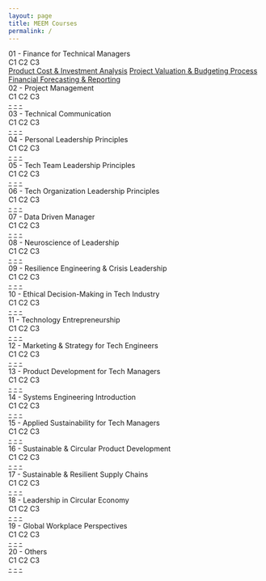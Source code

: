 ```yaml
---
layout: page
title: MEEM Courses
permalink: /
---
```


<div class="block" style="grid-template-columns: 1fr 1fr;">
  <div class="btn text"><div class="btn name">01 - Finance for Technical Managers</div>
    <div class="row" style="grid-template-columns: 1fr 9fr;">
      <div class="row" style="grid-template-columns: 1fr;">
        <a class="btn box2">C1</a>
        <a class="btn box2">C2</a>
        <a class="btn box2">C3</a>
      </div>
      <div class="row" style="grid-template-columns: 1fr;">
        <a href="/04-MEEM/EM01C1/" class="btn box1">Product Cost & Investment Analysis</a>
        <a href="/04-MEEM/EM01C2/" class="btn box1">Project Valuation & Budgeting Process</a>
        <a href="/04-MEEM/EM01C3/" class="btn box1">Financial Forecasting & Reporting</a>
      </div>
    </div>
  </div>
  <div class="btn text"><div class="btn name">02 - Project Management</div>
    <div class="row" style="grid-template-columns: 1fr 9fr;">
      <div class="row" style="grid-template-columns: 1fr;">
        <a class="btn box2">C1</a>
        <a class="btn box2">C2</a>
        <a class="btn box2">C3</a>
      </div>
      <div class="row" style="grid-template-columns: 1fr;">
        <a href="/04-MEEM/EM02C1/" class="btn box1">-</a>
        <a href="/04-MEEM/EM02C2/" class="btn box1">-</a>
        <a href="/04-MEEM/EM02C3/" class="btn box1">-</a>
      </div>
    </div>
  </div>
</div>

<div class="block" style="grid-template-columns: 1fr 1fr;">
  <div class="btn text"><div class="btn name">03 - Technical Communication</div>
    <div class="row" style="grid-template-columns: 1fr 9fr;">
      <div class="row" style="grid-template-columns: 1fr;">
        <a class="btn box2">C1</a>
        <a class="btn box2">C2</a>
        <a class="btn box2">C3</a>
      </div>
      <div class="row" style="grid-template-columns: 1fr;">
        <a href="/04-MEEM/EM03C1/" class="btn box1">-</a>
        <a href="/04-MEEM/EM03C2/" class="btn box1">-</a>
        <a href="/04-MEEM/EM03C3/" class="btn box1">-</a>
      </div>
    </div>
  </div>
  <div class="btn text"><div class="btn name">04 - Personal Leadership Principles</div>
    <div class="row" style="grid-template-columns: 1fr 9fr;">
      <div class="row" style="grid-template-columns: 1fr;">
        <a class="btn box2">C1</a>
        <a class="btn box2">C2</a>
        <a class="btn box2">C3</a>
      </div>
      <div class="row" style="grid-template-columns: 1fr;">
        <a href="/04-MEEM/EM04C1/" class="btn box1">-</a>
        <a href="/04-MEEM/EM04C2/" class="btn box1">-</a>
        <a href="/04-MEEM/EM04C3/" class="btn box1">-</a>
      </div>
    </div>
  </div>
</div>

<div class="block" style="grid-template-columns: 1fr 1fr;">
  <div class="btn text"><div class="btn name">05 - Tech Team Leadership Principles</div>
    <div class="row" style="grid-template-columns: 1fr 9fr;">
      <div class="row" style="grid-template-columns: 1fr;">
        <a class="btn box2">C1</a>
        <a class="btn box2">C2</a>
        <a class="btn box2">C3</a>
      </div>
      <div class="row" style="grid-template-columns: 1fr;">
        <a href="/04-MEEM/EM05C1/" class="btn box1">-</a>
        <a href="/04-MEEM/EM05C2/" class="btn box1">-</a>
        <a href="/04-MEEM/EM05C3/" class="btn box1">-</a>
      </div>
    </div>
  </div>
  <div class="btn text"><div class="btn name">06 - Tech Organization Leadership Principles</div>
    <div class="row" style="grid-template-columns: 1fr 9fr;">
      <div class="row" style="grid-template-columns: 1fr;">
        <a class="btn box2">C1</a>
        <a class="btn box2">C2</a>
        <a class="btn box2">C3</a>
      </div>
      <div class="row" style="grid-template-columns: 1fr;">
        <a href="/04-MEEM/EM06C1/" class="btn box1">-</a>
        <a href="/04-MEEM/EM06C2/" class="btn box1">-</a>
        <a href="/04-MEEM/EM06C3/" class="btn box1">-</a>
      </div>
    </div>
  </div>
</div>

<div class="block" style="grid-template-columns: 1fr 1fr;">
  <div class="btn text"><div class="btn name">07 - Data Driven Manager</div>
    <div class="row" style="grid-template-columns: 1fr 9fr;">
      <div class="row" style="grid-template-columns: 1fr;">
        <a class="btn box2">C1</a>
        <a class="btn box2">C2</a>
        <a class="btn box2">C3</a>
      </div>
      <div class="row" style="grid-template-columns: 1fr;">
        <a href="/04-MEEM/EM07C1/" class="btn box1">-</a>
        <a href="/04-MEEM/EM07C2/" class="btn box1">-</a>
        <a href="/04-MEEM/EM07C3/" class="btn box1">-</a>
      </div>
    </div>
  </div>
  <div class="btn text"><div class="btn name">08 - Neuroscience of Leadership</div>
    <div class="row" style="grid-template-columns: 1fr 9fr;">
      <div class="row" style="grid-template-columns: 1fr;">
        <a class="btn box2">C1</a>
        <a class="btn box2">C2</a>
        <a class="btn box2">C3</a>
      </div>
      <div class="row" style="grid-template-columns: 1fr;">
        <a href="/04-MEEM/EM08C1/" class="btn box1">-</a>
        <a href="/04-MEEM/EM08C2/" class="btn box1">-</a>
        <a href="/04-MEEM/EM08C3/" class="btn box1">-</a>
      </div>
    </div>
  </div>
</div>

<div class="block" style="grid-template-columns: 1fr 1fr;">
  <div class="btn text"><div class="btn name">09 - Resilience Engineering & Crisis Leadership</div>
    <div class="row" style="grid-template-columns: 1fr 9fr;">
      <div class="row" style="grid-template-columns: 1fr;">
        <a class="btn box2">C1</a>
        <a class="btn box2">C2</a>
        <a class="btn box2">C3</a>
      </div>
      <div class="row" style="grid-template-columns: 1fr;">
        <a href="/04-MEEM/EM09C1/" class="btn box1">-</a>
        <a href="/04-MEEM/EM09C2/" class="btn box1">-</a>
        <a href="/04-MEEM/EM09C3/" class="btn box1">-</a>
      </div>
    </div>
  </div>
  <div class="btn text"><div class="btn name">10 - Ethical Decision-Making in Tech Industry</div>
    <div class="row" style="grid-template-columns: 1fr 9fr;">
      <div class="row" style="grid-template-columns: 1fr;">
        <a class="btn box2">C1</a>
        <a class="btn box2">C2</a>
        <a class="btn box2">C3</a>
      </div>
      <div class="row" style="grid-template-columns: 1fr;">
        <a href="/04-MEEM/EM10C1/" class="btn box1">-</a>
        <a href="/04-MEEM/EM10C2/" class="btn box1">-</a>
        <a href="/04-MEEM/EM10C3/" class="btn box1">-</a>
      </div>
    </div>
  </div>
</div>

<div class="block" style="grid-template-columns: 1fr 1fr;">
  <div class="btn text"><div class="btn name">11 - Technology Entrepreneurship</div>
    <div class="row" style="grid-template-columns: 1fr 9fr;">
      <div class="row" style="grid-template-columns: 1fr;">
        <a class="btn box2">C1</a>
        <a class="btn box2">C2</a>
        <a class="btn box2">C3</a>
      </div>
      <div class="row" style="grid-template-columns: 1fr;">
        <a href="/04-MEEM/EM11C1/" class="btn box1">-</a>
        <a href="/04-MEEM/EM11C2/" class="btn box1">-</a>
        <a href="/04-MEEM/EM11C3/" class="btn box1">-</a>
      </div>
    </div>
  </div>
  <div class="btn text"><div class="btn name">12 - Marketing & Strategy for Tech Engineers</div>
    <div class="row" style="grid-template-columns: 1fr 9fr;">
      <div class="row" style="grid-template-columns: 1fr;">
        <a class="btn box2">C1</a>
        <a class="btn box2">C2</a>
        <a class="btn box2">C3</a>
      </div>
      <div class="row" style="grid-template-columns: 1fr;">
        <a href="/04-MEEM/EM12C1/" class="btn box1">-</a>
        <a href="/04-MEEM/EM12C2/" class="btn box1">-</a>
        <a href="/04-MEEM/EM12C3/" class="btn box1">-</a>
      </div>
    </div>
  </div>
</div>

<div class="block" style="grid-template-columns: 1fr 1fr;">
  <div class="btn text"><div class="btn name">13 - Product Development for Tech Managers</div>
    <div class="row" style="grid-template-columns: 1fr 9fr;">
      <div class="row" style="grid-template-columns: 1fr;">
        <a class="btn box2">C1</a>
        <a class="btn box2">C2</a>
        <a class="btn box2">C3</a>
      </div>
      <div class="row" style="grid-template-columns: 1fr;">
        <a href="/04-MEEM/EM13C1/" class="btn box1">-</a>
        <a href="/04-MEEM/EM13C2/" class="btn box1">-</a>
        <a href="/04-MEEM/EM13C3/" class="btn box1">-</a>
      </div>
    </div>
  </div>
  <div class="btn text"><div class="btn name">14 - Systems Engineering Introduction</div>
    <div class="row" style="grid-template-columns: 1fr 9fr;">
      <div class="row" style="grid-template-columns: 1fr;">
        <a class="btn box2">C1</a>
        <a class="btn box2">C2</a>
        <a class="btn box2">C3</a>
      </div>
      <div class="row" style="grid-template-columns: 1fr;">
        <a href="/04-MEEM/EM14C1/" class="btn box1">-</a>
        <a href="/04-MEEM/EM14C2/" class="btn box1">-</a>
        <a href="/04-MEEM/EM14C3/" class="btn box1">-</a>
      </div>
    </div>
  </div>
</div>

<div class="block" style="grid-template-columns: 1fr 1fr;">
  <div class="btn text"><div class="btn name">15 - Applied Sustainability for Tech Managers</div>
    <div class="row" style="grid-template-columns: 1fr 9fr;">
      <div class="row" style="grid-template-columns: 1fr;">
        <a class="btn box2">C1</a>
        <a class="btn box2">C2</a>
        <a class="btn box2">C3</a>
      </div>
      <div class="row" style="grid-template-columns: 1fr;">
        <a href="/04-MEEM/EM15C1/" class="btn box1">-</a>
        <a href="/04-MEEM/EM15C2/" class="btn box1">-</a>
        <a href="/04-MEEM/EM15C3/" class="btn box1">-</a>
      </div>
    </div>
  </div>
  <div class="btn text"><div class="btn name">16 - Sustainable & Circular Product Development</div>
    <div class="row" style="grid-template-columns: 1fr 9fr;">
      <div class="row" style="grid-template-columns: 1fr;">
        <a class="btn box2">C1</a>
        <a class="btn box2">C2</a>
        <a class="btn box2">C3</a>
      </div>
      <div class="row" style="grid-template-columns: 1fr;">
        <a href="/04-MEEM/EM16C1/" class="btn box1">-</a>
        <a href="/04-MEEM/EM16C2/" class="btn box1">-</a>
        <a href="/04-MEEM/EM16C3/" class="btn box1">-</a>
      </div>
    </div>
  </div>
</div>

<div class="block" style="grid-template-columns: 1fr 1fr;">
  <div class="btn text"><div class="btn name">17 - Sustainable & Resilient Supply Chains</div>
    <div class="row" style="grid-template-columns: 1fr 9fr;">
      <div class="row" style="grid-template-columns: 1fr;">
        <a class="btn box2">C1</a>
        <a class="btn box2">C2</a>
        <a class="btn box2">C3</a>
      </div>
      <div class="row" style="grid-template-columns: 1fr;">
        <a href="/04-MEEM/EM17C1/" class="btn box1">-</a>
        <a href="/04-MEEM/EM17C2/" class="btn box1">-</a>
        <a href="/04-MEEM/EM17C3/" class="btn box1">-</a>
      </div>
    </div>
  </div>
  <div class="btn text"><div class="btn name">18 - Leadership in Circular Economy</div>
    <div class="row" style="grid-template-columns: 1fr 9fr;">
      <div class="row" style="grid-template-columns: 1fr;">
        <a class="btn box2">C1</a>
        <a class="btn box2">C2</a>
        <a class="btn box2">C3</a>
      </div>
      <div class="row" style="grid-template-columns: 1fr;">
        <a href="/04-MEEM/EM18C1/" class="btn box1">-</a>
        <a href="/04-MEEM/EM18C2/" class="btn box1">-</a>
        <a href="/04-MEEM/EM18C3/" class="btn box1">-</a>
      </div>
    </div>
  </div>
</div>

<div class="block" style="grid-template-columns: 1fr 1fr;">
  <div class="btn text"><div class="btn name">19 - Global Workplace Perspectives</div>
    <div class="row" style="grid-template-columns: 1fr 9fr;">
      <div class="row" style="grid-template-columns: 1fr;">
        <a class="btn box2">C1</a>
        <a class="btn box2">C2</a>
        <a class="btn box2">C3</a>
      </div>
      <div class="row" style="grid-template-columns: 1fr;">
        <a href="/04-MEEM/EM19C1/" class="btn box1">-</a>
        <a href="/04-MEEM/EM19C2/" class="btn box1">-</a>
        <a href="/04-MEEM/EM19C3/" class="btn box1">-</a>
      </div>
    </div>
  </div>
  <div class="btn text"><div class="btn name">20 - Others</div>
    <div class="row" style="grid-template-columns: 1fr 9fr;">
      <div class="row" style="grid-template-columns: 1fr;">
        <a class="btn box2">C1</a>
        <a class="btn box2">C2</a>
        <a class="btn box2">C3</a>
      </div>
      <div class="row" style="grid-template-columns: 1fr;">
        <a href="/04-MEEM/EM20C1/" class="btn box1">-</a>
        <a href="/04-MEEM/EM20C2/" class="btn box1">-</a>
        <a href="/04-MEEM/EM20C3/" class="btn box1">-</a>
      </div>
    </div>
  </div>
</div>